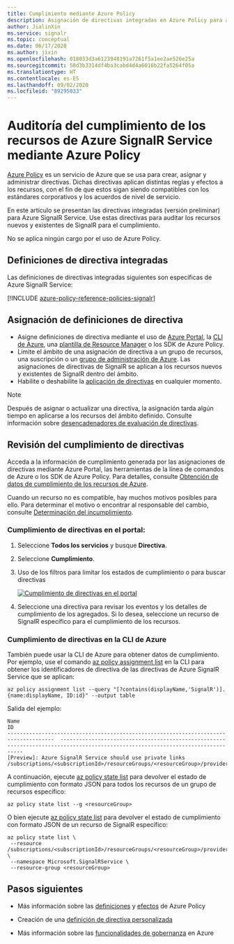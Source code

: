```yaml
---
title: Cumplimiento mediante Azure Policy
description: Asignación de directivas integradas en Azure Policy para auditar el cumplimiento de los recursos de Azure SignalR Service.
author: JialinXin
ms.service: signalr
ms.topic: conceptual
ms.date: 06/17/2020
ms.author: jixin
ms.openlocfilehash: 018033d3a6123948191a7261f5a1ee2ae526e25a
ms.sourcegitcommit: 58d3b3314df4ba3cabd4d4a6016b22fa5264f05a
ms.translationtype: HT
ms.contentlocale: es-ES
ms.lasthandoff: 09/02/2020
ms.locfileid: "89295033"
---
```

# <a name="audit-compliance-of-azure-signalr-service-resources-using-azure-policy"></a>Auditoría del cumplimiento de los recursos de Azure SignalR Service mediante Azure Policy

[Azure Policy](../governance/policy/overview.md) es un servicio de Azure que se usa para crear, asignar y administrar directivas. Dichas directivas aplican distintas reglas y efectos a los recursos, con el fin de que estos sigan siendo compatibles con los estándares corporativos y los acuerdos de nivel de servicio.

En este artículo se presentan las directivas integradas (versión preliminar) para Azure SignalR Service. Use estas directivas para auditar los recursos nuevos y existentes de SignalR para el cumplimiento.

No se aplica ningún cargo por el uso de Azure Policy.

## <a name="built-in-policy-definitions"></a>Definiciones de directiva integradas

Las definiciones de directivas integradas siguientes son específicas de Azure SignalR Service:

[!INCLUDE [azure-policy-reference-policies-signalr](../../includes/policy/reference/bycat/policies-signalr.md)]

## <a name="assign-policy-definitions"></a>Asignación de definiciones de directiva

* Asigne definiciones de directiva mediante el uso de [Azure Portal](../governance/policy/assign-policy-portal.md), la [CLI de Azure](../governance/policy/assign-policy-azurecli.md), una [plantilla de Resource Manager](../governance/policy/assign-policy-template.md) o los SDK de Azure Policy.
* Limite el ámbito de una asignación de directiva a un grupo de recursos, una suscripción o un [grupo de administración de Azure](../governance/management-groups/overview.md). Las asignaciones de directivas de SignalR se aplican a los recursos nuevos y existentes de SignalR dentro del ámbito.
* Habilite o deshabilite la [aplicación de directivas](../governance/policy/concepts/assignment-structure.md#enforcement-mode) en cualquier momento.

> [!NOTE]
> Después de asignar o actualizar una directiva, la asignación tarda algún tiempo en aplicarse a los recursos del ámbito definido. Consulte información sobre [desencadenadores de evaluación de directivas](../governance/policy/how-to/get-compliance-data.md#evaluation-triggers).

## <a name="review-policy-compliance"></a>Revisión del cumplimiento de directivas

Acceda a la información de cumplimiento generada por las asignaciones de directivas mediante Azure Portal, las herramientas de la línea de comandos de Azure o los SDK de Azure Policy. Para detalles, consulte [Obtención de datos de cumplimiento de los recursos de Azure](../governance/policy/how-to/get-compliance-data.md).

Cuando un recurso no es compatible, hay muchos motivos posibles para ello. Para determinar el motivo o encontrar al responsable del cambio, consulte [Determinación del incumplimiento](../governance/policy/how-to/determine-non-compliance.md).

### <a name="policy-compliance-in-the-portal"></a>Cumplimiento de directivas en el portal:

1. Seleccione **Todos los servicios** y busque **Directiva**.
1. Seleccione **Cumplimiento**.
1. Uso de los filtros para limitar los estados de cumplimiento o para buscar directivas
   
    [ ![Cumplimiento de directivas en el portal](./media/signalr-howto-azure-policy/azure-policy-compliance.png) ](./media/signalr-howto-azure-policy/azure-policy-compliance.png#lightbox)
2. Seleccione una directiva para revisar los eventos y los detalles de cumplimiento de los agregados. Si lo desea, seleccione un recurso de SignalR específico para el cumplimiento de los recursos.

### <a name="policy-compliance-in-the-azure-cli"></a>Cumplimiento de directivas en la CLI de Azure

También puede usar la CLI de Azure para obtener datos de cumplimiento. Por ejemplo, use el comando [az policy assignment list](/cli/azure/policy/assignment#az-policy-assignment-list) en la CLI para obtener los identificadores de directiva de las directivas de Azure SignalR Service que se aplican:

```azurecli
az policy assignment list --query "[?contains(displayName,'SignalR')].{name:displayName, ID:id}" --output table
```

Salida del ejemplo:

```
Name                                                                                   ID
-------------------------------------------------------------------------------------  --------------------------------------------------------------------------------------------------------------------------------
[Preview]: Azure SignalR Service should use private links  /subscriptions/<subscriptionId>/resourceGroups/<resourceGroup>/providers/Microsoft.Authorization/policyAssignments/<assignmentId>
```

A continuación, ejecute [az policy state list](/cli/azure/policy/state#az-policy-state-list) para devolver el estado de cumplimiento con formato JSON para todos los recursos de un grupo de recursos específico:

```azurecli
az policy state list --g <resourceGroup>
```

O bien ejecute [az policy state list](/cli/azure/policy/state#az-policy-state-list) para devolver el estado de cumplimiento con formato JSON de un recurso de SignalR específico:

```azurecli
az policy state list \
 --resource /subscriptions/<subscriptionId>/resourceGroups/<resourceGroup>/providers/Microsoft.SignalRService/SignalR/<resourceName> \
 --namespace Microsoft.SignalRService \
 --resource-group <resourceGroup>
```

## <a name="next-steps"></a>Pasos siguientes

* Más información sobre las [definiciones](../governance/policy/concepts/definition-structure.md) y [efectos](../governance/policy/concepts/effects.md) de Azure Policy

* Creación de una [definición de directiva personalizada](../governance/policy/tutorials/create-custom-policy-definition.md)

* Más información sobre las [funcionalidades de gobernanza](../governance/index.yml) en Azure


<!-- LINKS - External -->
[terms-of-use]: https://azure.microsoft.com/support/legal/preview-supplemental-terms/